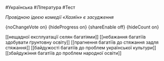 #Українська #Література #Тест

*Провідною ідеєю комедії «Хазяїн» є засудження*

{noChangeVote on}
{hideProgress on}
{shareEnable off}
{hideCount on}

[[нещадної експлуатації селян багатіями]]
[[небажання багатіїв здобувати ґрунтовну освіту]]
[[прагнення багатіїв до стяжання задля стяжання]]
[[байдужості багатіїв до проблем української культури]]
[[збайдужіння багатіїв до проблем народної освіти]]
